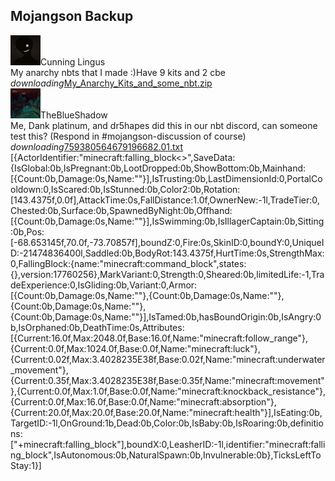 ## Mojangson Backup
<div class="filedownload-container" id="759682959703277588"><div class="avatar-container"><img src="./upload/743403113787949147/image.png" onerror="this.src='https://cdn.discordapp.com/embed/avatars/0.png'"><a>Cunning Lingus</a></div><div class="notes-container"><a>My anarchy nbts that I made :)</a><a>Have 9 kits and 2 cbe</a></div><div class="filedownload-container nbtcontainer"><div class="nbt-filedownload"><i class="material-icons">downloading</i><a href="./upload/743403113787949147/759682959703277588">My_Anarchy_Kits_and_some_nbt.zip</a></div><a></a></div></div><div class="filedownload-container" id="759380564679196682"><div class="avatar-container"><img src="./upload/635652526292729868/image.png" onerror="this.src='https://cdn.discordapp.com/embed/avatars/0.png'"><a>TheBlueShadow</a></div><div class="notes-container"><a>Me, Dank platinum, and dr5hapes did this in our nbt discord, can someone test this? (Respond in #mojangson-discussion of course)</a></div><div class="filedownload-container nbtcontainer"><div class="nbt-filedownload"><i class="material-icons">downloading</i><a href="./upload/635652526292729868/759380564679196682.01.txt">759380564679196682.01.txt</a></div><a>[{ActorIdentifier:"minecraft:falling_block&lt;&gt;",SaveData:{IsGlobal:0b,IsPregnant:0b,LootDropped:0b,ShowBottom:0b,Mainhand:[{Count:0b,Damage:0s,Name:""}],IsTrusting:0b,LastDimensionId:0,PortalCooldown:0,IsScared:0b,IsStunned:0b,Color2:0b,Rotation:[143.4375f,0.0f],AttackTime:0s,FallDistance:1.0f,OwnerNew:-1l,TradeTier:0,Chested:0b,Surface:0b,SpawnedByNight:0b,Offhand:[{Count:0b,Damage:0s,Name:""}],IsSwimming:0b,IsIllagerCaptain:0b,Sitting:0b,Pos:[-68.653145f,70.0f,-73.70857f],boundZ:0,Fire:0s,SkinID:0,boundY:0,UniqueID:-21474836400l,Saddled:0b,BodyRot:143.4375f,HurtTime:0s,StrengthMax:0,FallingBlock:{name:"minecraft:command_block",states:{},version:17760256},MarkVariant:0,Strength:0,Sheared:0b,limitedLife:-1,TradeExperience:0,IsGliding:0b,Variant:0,Armor:[{Count:0b,Damage:0s,Name:""},{Count:0b,Damage:0s,Name:""},{Count:0b,Damage:0s,Name:""},{Count:0b,Damage:0s,Name:""}],IsTamed:0b,hasBoundOrigin:0b,IsAngry:0b,IsOrphaned:0b,DeathTime:0s,Attributes:[{Current:16.0f,Max:2048.0f,Base:16.0f,Name:"minecraft:follow_range"},{Current:0.0f,Max:1024.0f,Base:0.0f,Name:"minecraft:luck"},{Current:0.02f,Max:3.4028235E38f,Base:0.02f,Name:"minecraft:underwater_movement"},{Current:0.35f,Max:3.4028235E38f,Base:0.35f,Name:"minecraft:movement"},{Current:0.0f,Max:1.0f,Base:0.0f,Name:"minecraft:knockback_resistance"},{Current:0.0f,Max:16.0f,Base:0.0f,Name:"minecraft:absorption"},{Current:20.0f,Max:20.0f,Base:20.0f,Name:"minecraft:health"}],IsEating:0b,TargetID:-1l,OnGround:1b,Dead:0b,Color:0b,IsBaby:0b,IsRoaring:0b,definitions:["+minecraft:falling_block"],boundX:0,LeasherID:-1l,identifier:"minecraft:falling_block",IsAutonomous:0b,NaturalSpawn:0b,Invulnerable:0b},TicksLeftToStay:1}]</a></div></div>
